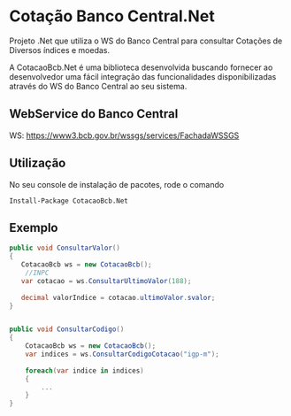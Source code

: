 # Cotação Banco Central.Net

Projeto .Net que utiliza o WS do Banco Central para consultar Cotações de Diversos índices e moedas.

A CotacaoBcb.Net é uma biblioteca desenvolvida buscando fornecer ao desenvolvedor uma fácil integração das funcionalidades disponibilizadas através do WS do Banco Central ao seu sistema.

## WebService do Banco Central

WS: https://www3.bcb.gov.br/wssgs/services/FachadaWSSGS

## Utilização

No seu console de instalação de pacotes, rode o comando

	Install-Package CotacaoBcb.Net 
	
## Exemplo

```c#
public void ConsultarValor()
{
   CotacaoBcb ws = new CotacaoBcb();   
	//INPC
   var cotacao = ws.ConsultarUltimoValor(188);
   
   decimal valorIndice = cotacao.ultimoValor.svalor;
}


public void ConsultarCodigo()
{
	CotacaoBcb ws = new CotacaoBcb();
	var indices = ws.ConsultarCodigoCotacao("igp-m");
	
	foreach(var indice in indices)
	{
		...
	}
}

```
